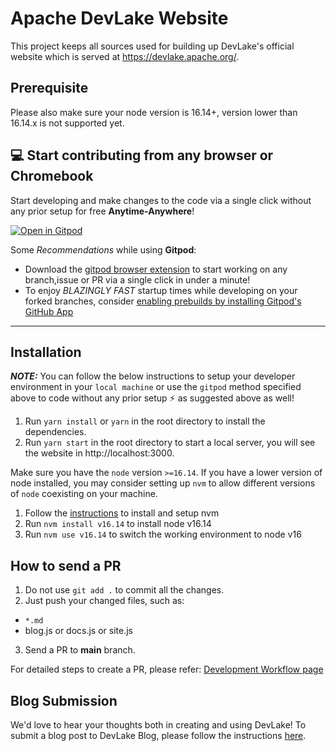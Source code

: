 # Apache DevLake Website

This project keeps all sources used for building up DevLake's official website which is served at https://devlake.apache.org/.

## Prerequisite

Please also make sure your node version is 16.14+, version lower than 16.14.x is not supported yet.
 
## 💻 Start contributing from any browser or Chromebook

 Start developing and make changes to the code via a single click without any prior setup for free **Anytime-Anywhere**!

 [![Open in Gitpod](https://gitpod.io/button/open-in-gitpod.svg)](https://gitpod.io/#https://github.com/apache/incubator-devlake-website)

 Some *Recommendations* while using **Gitpod**:

 - Download the [gitpod browser extension](https://www.gitpod.io/docs/configure/user-settings/browser-extension) to start working on any branch,issue or PR via a single click in under a minute!
 - To enjoy *BLAZINGLY FAST* startup times while developing on your forked branches, consider [enabling prebuilds by installing Gitpod's GitHub App](https://www.gitpod.io/docs/configure/projects/prebuilds/#configuring-prebuilds-manually)

 ---
## Installation

**_NOTE:_** You can follow the below instructions to setup your developer environment in your `local machine` or use the `gitpod` method specified above to code without any prior setup ⚡️ as suggested above as well!

1. Run `yarn install` or `yarn` in the root directory to install the dependencies.
2. Run `yarn start` in the root directory to start a local server, you will see the website in http://localhost:3000.

Make sure you have the `node` version `>=16.14`. If you have a lower version of node installed, you may consider setting up `nvm` to allow different versions of `node` coexisting on your machine.

1. Follow the [instructions](http://nvm.sh) to install and setup nvm
2. Run `nvm install v16.14` to install node v16.14
3. Run `nvm use v16.14` to switch the working environment to node v16

## How to send a PR

1. Do not use `git add .` to commit all the changes.
2. Just push your changed files, such as:
  * `*.md`
  * blog.js or docs.js or site.js
3. Send a PR to **main** branch.

For detailed steps to create a PR, please refer: [Development Workflow page](/community/MakingContributions/development-workflow/)

## Blog Submission

We'd love to hear your thoughts both in creating and using DevLake! To submit a blog post to DevLake Blog, please follow the instructions [here](community/MakingContributions/BlogSubmission/).
